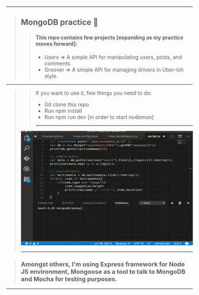 ___
> ## MongoDB practice :evergreen_tree:
> > #### This repo contains few projects [expanding as my practice moves forward]:
> > * Users => A simple API for manipulating users, posts, and comments.
> > * Groover => A simple API for managing drivers in Uber-ish style.
___
> > If you want to use it, few things you need to do:
> > * Git clone this repo
> > * Run npm install
> > * Run npm run dev [in order to start nodemon] 
> >
> > ___
> ![alt text](https://github.com/BiggaHD/MongoDB_practice/blob/master/demo_pic.gif "Do you want some Mongo?")
> ___

> ### Amongst others, I'm using Express framework for Node JS environment, Mongoose as a tool to talk to MongoDB and Mocha for testing purposes. 
___
